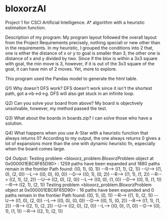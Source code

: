 # bloxorzAI
Project 1 for CSCI Artificial Intelligence. A* algorithm with a heuristic estimation function.

Description of my program:
  My program layout followed the overall layout from the Project Requirements precisely, nothing speciall or new other than in the requirements. In my heuristic, I grouped the conditions into 2 that, one is either the distance of x or y to goal is smaller than 3, the other one is distance of x and y divided by two. Since if the blox is within a 3x3 square with goal, the min move is 3, however, if it is out of the 3x3 square of the goal, it can have min of 2 moves. Yet, more to explore.

This program used the Pandas model to generate the html table.

Q1) Why doesn't DFS work?
DFS doesn't work since it isn't the shortest path, got a->b->d->g.
DFS will also get stuck in an infinite loop.

Q2) Can you solve your board from above? 
My board is objectively unsolvable, however, my method passed the test.

Q3) What about the boards in boards.zip?
I can solve those who have a solution.

Q4) What happens when you use A-Star with a heuristic function that always returns 0?
According to my output, the one always returns 0 gives a lot of expansions more than the one with dynamic heuristic fn, especially when the board comes large.

Q4 Output:
Testing problem <bloxorz_problem.BloxorzProblem object at 0x000001EBC6F65D90>  :
1259 paths have been expanded and 1880 paths remain in the frontier
Path found: ((0, 1), (0, 1))
   --R--> ((1, 1), (2, 1))
   --U--> ((1, 0), (2, 0))
   --L--> ((0, 0), (0, 0))
   --D--> ((0, 1), (0, 2))
   --R--> ((1, 1), (1, 2))
   --R--> ((2, 1), (2, 2))
   --U--> ((2, 0), (2, 0))
   --L--> ((0, 0), (1, 0))
   --D--> ((0, 1), (1, 1))
   --R--> ((2, 1), (2, 1))
Testing problem <bloxorz_problem.BloxorzProblem object at 0x000001EBC6F65D90>  :
16 paths have been expanded and 0 paths remain in the frontier
Path found: ((0, 1), (0, 1))
   --R--> ((1, 1), (2, 1))
   --U--> ((1, 0), (2, 0))
   --L--> ((0, 0), (0, 0))
   --D--> ((0, 1), (0, 2))
   --R--> ((1, 1), (1, 2))
   --R--> ((2, 1), (2, 2))
   --U--> ((2, 0), (2, 0))
   --L--> ((0, 0), (1, 0))
   --D--> ((0, 1), (1, 1))
   --R--> ((2, 1), (2, 1))

